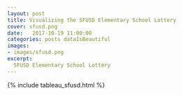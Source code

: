 ```yaml
---
layout: post
title: Visualizing the SFUSD Elementary School Lottery
cover: sfusd.png
date:   2017-10-19 11:00:00
categories: posts dataIsBeautiful
images:
- images/sfusd.png
excerpt:
  SFUSD Elementary School Lottery
---
```


{% include tableau_sfusd.html %}
